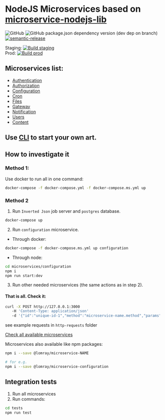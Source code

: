 # NodeJS Microservices based on [microservice-nodejs-lib](https://github.com/Lomray-Software/microservice-nodejs-lib)

![GitHub](https://img.shields.io/github/license/Lomray-Software/microservices)
![GitHub package.json dependency version (dev dep on branch)](https://img.shields.io/github/package-json/dependency-version/Lomray-Software/microservices/dev/typescript/staging)
[![semantic-release](https://img.shields.io/badge/%20%20%F0%9F%93%A6%F0%9F%9A%80-semantic--release-e10079.svg)](https://github.com/semantic-release/semantic-release)

Staging: [![Build staging](https://github.com/Lomray-Software/microservices/actions/workflows/build.yml/badge.svg?branch=staging)](https://github.com/Lomray-Software/microservices/actions/workflows/build.yml)   
Prod: [![Build prod](https://github.com/Lomray-Software/microservices/actions/workflows/build.yml/badge.svg?branch=prod)](https://github.com/Lomray-Software/microservices/actions/workflows/build.yml)

## Microservices list:
 - [Authentication](microservices/authentication)
 - [Authorization](microservices/authorization)
 - [Configuration](microservices/configuration)
 - [Cron](microservices/cron)
 - [Files](microservices/files)
 - [Gateway](microservices/gateway)
 - [Notification](microservices/notification)
 - [Users](microservices/users)
 - [Content](microservices/content)
 
## Use [CLI](https://github.com/Lomray-Software/microservices-cli) to start your own art.

## How to investigate it

### Method 1:
Use docker to run all in one command:
```bash
docker-compose -f docker-compose.yml -f docker-compose.ms.yml up
```

### Method 2
1. Run `Inverted Json` job server and `postgres` database.
```bash
docker-compose up
```
2. Run `configuration` microservice.
 - Through docker:
```bash
docker-compose -f docker-compose.ms.yml up configuration
```
 - Through node:
```bash
cd microservices/configuration
npm i
npm run start:dev
```
3. Run other needed microservices (the same actions as in step 2).

#### **That is all. Check it:**
```bash
curl -X POST http://127.0.0.1:3000
   -H 'Content-Type: application/json'
   -d '{"id":"unique-id-1","method":"microservice-name.method","params":{}}'
```

see example requests in `http-requests` folder

[Check all available microservices](https://github.com/orgs/Lomray-Software/packages?repo_name=microservices)   

Microservices also available like npm packages:   
```bash
npm i --save @lomray/microservice-NAME

# for e.g.
npm i --save @lomray/microservice-configuration
```

## Integration tests
1. Run all microservices
2. Run commands:
```bash
cd tests
npm run test
```

